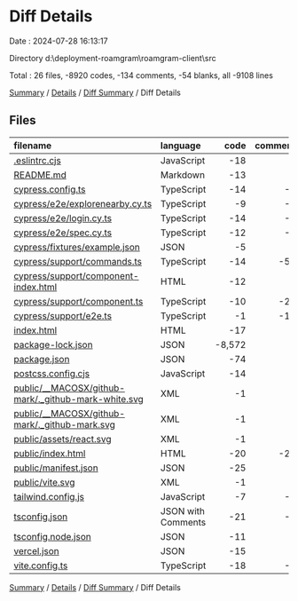 # Diff Details

Date : 2024-07-28 16:13:17

Directory d:\\deployment-roamgram\\roamgram-client\\src

Total : 26 files,  -8920 codes, -134 comments, -54 blanks, all -9108 lines

[Summary](results.md) / [Details](details.md) / [Diff Summary](diff.md) / Diff Details

## Files
| filename | language | code | comment | blank | total |
| :--- | :--- | ---: | ---: | ---: | ---: |
| [.eslintrc.cjs](/.eslintrc.cjs) | JavaScript | -18 | 0 | -1 | -19 |
| [README.md](/README.md) | Markdown | -13 | 0 | -9 | -22 |
| [cypress.config.ts](/cypress.config.ts) | TypeScript | -14 | -1 | -3 | -18 |
| [cypress/e2e/explorenearby.cy.ts](/cypress/e2e/explorenearby.cy.ts) | TypeScript | -9 | -3 | -4 | -16 |
| [cypress/e2e/login.cy.ts](/cypress/e2e/login.cy.ts) | TypeScript | -14 | -4 | -1 | -19 |
| [cypress/e2e/spec.cy.ts](/cypress/e2e/spec.cy.ts) | TypeScript | -12 | -1 | -6 | -19 |
| [cypress/fixtures/example.json](/cypress/fixtures/example.json) | JSON | -5 | 0 | -1 | -6 |
| [cypress/support/commands.ts](/cypress/support/commands.ts) | TypeScript | -14 | -58 | -7 | -79 |
| [cypress/support/component-index.html](/cypress/support/component-index.html) | HTML | -12 | 0 | 0 | -12 |
| [cypress/support/component.ts](/cypress/support/component.ts) | TypeScript | -10 | -23 | -6 | -39 |
| [cypress/support/e2e.ts](/cypress/support/e2e.ts) | TypeScript | -1 | -17 | -2 | -20 |
| [index.html](/index.html) | HTML | -17 | 0 | -1 | -18 |
| [package-lock.json](/package-lock.json) | JSON | -8,572 | 0 | -1 | -8,573 |
| [package.json](/package.json) | JSON | -74 | 0 | -1 | -75 |
| [postcss.config.cjs](/postcss.config.cjs) | JavaScript | -14 | 0 | 0 | -14 |
| [public/__MACOSX/github-mark/._github-mark-white.svg](/public/__MACOSX/github-mark/._github-mark-white.svg) | XML | -1 | 0 | 0 | -1 |
| [public/__MACOSX/github-mark/._github-mark.svg](/public/__MACOSX/github-mark/._github-mark.svg) | XML | -1 | 0 | 0 | -1 |
| [public/assets/react.svg](/public/assets/react.svg) | XML | -1 | 0 | 0 | -1 |
| [public/index.html](/public/index.html) | HTML | -20 | -23 | -1 | -44 |
| [public/manifest.json](/public/manifest.json) | JSON | -25 | 0 | -1 | -26 |
| [public/vite.svg](/public/vite.svg) | XML | -1 | 0 | 0 | -1 |
| [tailwind.config.js](/tailwind.config.js) | JavaScript | -7 | -1 | -1 | -9 |
| [tsconfig.json](/tsconfig.json) | JSON with Comments | -21 | -2 | -4 | -27 |
| [tsconfig.node.json](/tsconfig.node.json) | JSON | -11 | 0 | -1 | -12 |
| [vercel.json](/vercel.json) | JSON | -15 | 0 | -1 | -16 |
| [vite.config.ts](/vite.config.ts) | TypeScript | -18 | -1 | -2 | -21 |

[Summary](results.md) / [Details](details.md) / [Diff Summary](diff.md) / Diff Details
